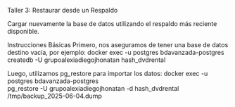 Taller 3: Restaurar desde un Respaldo

Cargar nuevamente la base de datos utilizando el respaldo más reciente disponible.

Instrucciones Básicas
Primero, nos aseguramos de tener una base de datos destino vacía, por ejemplo:
docker exec -u postgres bdavanzada-postgres createdb -U grupoalexiadiegojhonatan hash_dvdrental

Luego, utilizamos pg_restore para importar los datos:
docker exec -u postgres bdavanzada-postgres \
pg_restore -U grupoalexiadiegojhonatan -d hash_dvdrental /tmp/backup_2025-06-04.dump


